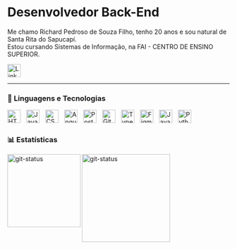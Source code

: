 # Desenvolvedor Back-End

Me chamo Richard Pedroso de Souza Filho, tenho 20 anos e sou natural de Santa Rita do Sapucapí. 
<br>
Estou cursando Sistemas de Informação, na FAI - CENTRO DE ENSINO SUPERIOR.

<p align="left">
    <a href="https://www.linkedin.com/feed/?doFeedRefresh=true&nis=true&&lipi=urn%3Ali%3Apage%3Ad_flagship3_feed%3BViaKnmNERjuGpUxdzoCy%2BQ%3D%3D">
        <img 
            alt="Linkedin" 
            width= "30"
            title="Me siga no Linkedin" 
            src="https://cdn.jsdelivr.net/gh/devicons/devicon@latest/icons/linkedin/linkedin-original.svg"
        />
    </a>
</p>

---

### 🤖 Linguagens e Tecnologias

<img 
    align="left" 
    alt="HTML"
    title="HTML" 
    width="30px" 
    style="padding-right: 10px;" 
    src="https://cdn.jsdelivr.net/gh/devicons/devicon@latest/icons/html5/html5-original.svg" 
/>
<img 
    align="left" 
    alt="JavaScript" 
    title="JavaScript"
    width="30px" 
    style="padding-right: 10px;" 
    src="https://cdn.jsdelivr.net/gh/devicons/devicon@latest/icons/javascript/javascript-original.svg" 
/>
<img 
    align="left" 
    alt="CSS" 
    title="CSS"
    width="30px" 
    style="padding-right: 10px;" 
    src="https://cdn.jsdelivr.net/gh/devicons/devicon@latest/icons/css3/css3-original.svg" 
/>
<img 
    align="left" 
    alt="Angular" 
    title="Angular"
    width="30px" 
    style="padding-right: 10px;" 
    src="https://cdn.jsdelivr.net/gh/devicons/devicon@latest/icons/angular/angular-original.svg" 
/>
<img 
    align="left" 
    alt="PostgresSQL" 
    title="PostgresSQL"
    width="30px" 
    style="padding-right: 10px;" 
    src="https://cdn.jsdelivr.net/gh/devicons/devicon@latest/icons/postgresql/postgresql-original.svg" 
/>
<img 
    align="left" 
    alt="GitHub" 
    title="GitHub"
    width="30px" 
    style="padding-right: 10px;" 
    src="https://cdn.jsdelivr.net/gh/devicons/devicon@latest/icons/github/github-original.svg" 
/>
<img 
    align="left" 
    alt="TypeScript" 
    title="TypeScript"
    width="30px" 
    style="padding-right: 10px;" 
    src="https://cdn.jsdelivr.net/gh/devicons/devicon@latest/icons/typescript/typescript-original.svg" 
/>
<img 
    align="left" 
    alt="Figma" 
    title="Figma"
    width="30px" 
    style="padding-right: 10px;" 
    src="https://cdn.jsdelivr.net/gh/devicons/devicon@latest/icons/figma/figma-original.svg" 
/>
<img 
    align="left" 
    alt="Java" 
    title="Java"
    width="30px" 
    style="padding-right: 10px;" 
    src="https://cdn.jsdelivr.net/gh/devicons/devicon@latest/icons/java/java-original.svg" 
/>

<img 
    align="left" 
    alt="Python" 
    title="Python"
    width="30px" 
    style="padding-right: 10px;" 
    src="https://cdn.jsdelivr.net/gh/devicons/devicon@latest/icons/python/python-original.svg" 
/>

<br/>
<br/>

### 📊 Estatísticas

<img 
    align="left" 
    alt="git-status" 
    height="166px" 
    src="https://github-readme-stats.vercel.app/api/?username=richardpedroso&show_icons=true&theme=radical&include_all_commits=true&layout=compact" 
/>
<img 
    align="left" 
    alt="git-status" 
    height="200px" 
    src="https://github-readme-stats.vercel.app/api/top-langs/?username=richardpedroso&theme=radical&layout=compact&custom_title=Tecnologias" 
/>



